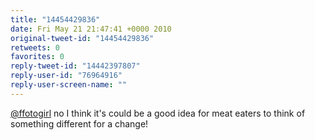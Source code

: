 ```yaml
---
title: "14454429836"
date: Fri May 21 21:47:41 +0000 2010
original-tweet-id: "14454429836"
retweets: 0
favorites: 0
reply-tweet-id: "14442397807"
reply-user-id: "76964916"
reply-user-screen-name: ""
---
```

<a href="https://twitter.com/ffotogirl">@ffotogirl</a> no I think it's could be a good idea for meat eaters to think of something different for a change!
